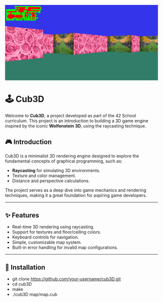 ![Alt text](./assets/screenshot_cub3d.png)


# 🕹️ Cub3D

Welcome to **Cub3D**, a project developed as part of the 42 School curriculum. This project is an introduction to building a 3D game engine inspired by the iconic **Wolfenstein 3D**, using the raycasting technique.

## 🎮 Introduction

Cub3D is a minimalist 3D rendering engine designed to explore the fundamental concepts of graphical programming, such as:

- **Raycasting** for simulating 3D environments.
- Texture and color management.
- Distance and perspective calculations.

The project serves as a deep dive into game mechanics and rendering techniques, making it a great foundation for aspiring game developers.

---

## ✨ Features

- Real-time 3D rendering using raycasting.
- Support for textures and floor/ceiling colors.
- Keyboard controls for navigation.
- Simple, customizable map system.
- Built-in error handling for invalid map configurations.

---

## 🚀 Installation

-   git clone https://github.com/your-username/cub3D.git
-  cd cub3D
-  make
-  ./cub3D map/map.cub

